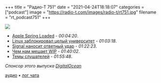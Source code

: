 +++
title = "Радио-Т 751"
date = "2021-04-24T18:18:07"
categories = ["podcast"]
image = "https://radio-t.com/images/radio-t/rt751.jpg"
filename = "rt_podcast751"
+++

![](https://radio-t.com/images/radio-t/rt751.jpg)

- [Apple Spring Loaded](https://www.theverge.com/2021/4/20/22384756/apple-spring-loaded-event-recap-biggest-announcements-airtag-ipad-pro-imac) - *00:04:20*.
- [Linux заблокировал целый университет](https://www.neowin.net/news/linux-bans-university-of-minnesota-for-sending-buggy-patches-in-the-name-of-research/) - *01:03:18*.
- [Signal наносит ответный удар](https://signal.org/blog/cellebrite-vulnerabilities/) - *01:22:23*.
- [Чем нам мешает WIP](https://truemped.github.io/posts/mgmt/limiting-wip/) - *01:40:02*.
- [Темы слушателей](https://radio-t.com/p/2021/04/20/prep-751/) - *01:55:48*.

*Спонсор этого выпуска [DigitalOcean](https://do.co/radiot)*


[аудио](https://cdn.radio-t.com/rt_podcast751.mp3) • [лог чата](https://chat.radio-t.com/logs/radio-t-751.html)
<audio src="https://cdn.radio-t.com/rt_podcast751.mp3" preload="none"></audio>
